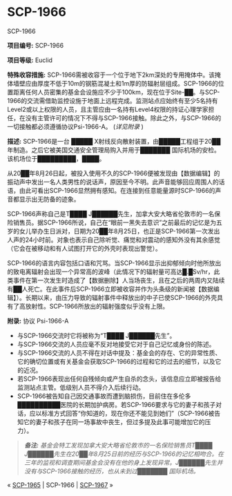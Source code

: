 # SCP-1966
                        




SCP-1966



**项目编号:**  SCP-1966

**项目等级:**  Euclid

**特殊收容措施:** SCP-1966需被收容于一个位于地下2km深处的专用掩体中。该掩体墙壁应由厚度不低于10m的钢筋混凝土和1m厚的防辐射层组成。SCP-1966的位置距离任何人员密集的基金会设施应不少于100km，现在位于Site-██。与SCP-1966的交流需借助监控设施于地面上远程完成。监测站点应始终有至少5名持有Level2或以上权限的人员，且主管应由一名持有Level4权限的持证心理学家担任，在没有主管许可的情况下不得与SCP-1966接触。除此之外，与SCP-1966的一切接触都必须遵循协议Psi-1966-A。 (*详见附录* )

**描述:**  SCP-1966是一台 █████ X射线反向散射装置，由█████工程组于20██年制造。之后它被美国交通安全管理局购入并用于███████ 国际机场的安检。该机场位于█████████，████。

从20██年8月26日起，被投入使用不久的SCP-1966便被发现由【数据编辑】的振动声中发出一名人类男性的说话声，原因至今不明。此声音能够回应周围人的话语，由此可看出SCP-1966显然拥有感知。在连接到任意能量源时SCP-1966的声音都显示出无防备的迹象。

SCP-1966声称自己是T████ J██████先生，加拿大安大略省伦敦市的一名保险销售员。据SCP-1966所说，自己在“眼前一黑失去意识”之前最后的记忆是为五岁的女儿举办生日派对，日期为20██年8月25日，也正是SCP-1966第一次发出人声的24小时前。对象也表示自己除听觉、痛觉和对震动的感知外没有其余感觉（它会在被移动和有人试图打开它的外壳时表现出警觉）。

SCP-1966的语言内容包括口语和咒骂。当SCP-1966显示出抑郁倾向时他所放出的致电离辐射会出现一个异常高的波峰（此情况下的辐射量可高达█.█Sv/hr，此类事件在第一次发生时造成了【数据删除】人当场丧生，且在之后的两周内又陆续有██人死亡。在此事件后SCP-1966立即被收容并作为头条级的新闻被【数据编辑】）。长期以来，由压力导致的辐射事件中释放出的中子已使SCP-1966的外壳具有了高放射性。SCP-1966所放出的辐射强度似乎没有上限。

**附录:** 协议 Psi-1966-A

- 与SCP-1966交流时它将被称为“T████ J██████先生”。
- 与SCP-1966交流的人员应毫不反对地接受它对于自己记忆或身份的陈述。
- 与SCP-1966交流的人员不得在对话中提及：基金会的存在、它的异常性质、它的确切位置或有关基金会获取SCP-1966的过程和它的过去的细节，以及它的近况。
- 若SCP-1966表现出任何自残倾向或产生自杀的念头，该信息应立即被报告给监测站点主管。低级别人员不得介入后续行动。
- SCP-1966被告知自己因交通事故而遭到脑损伤，目前住在多伦多██████████医院的长期加护病房。若SCP-1966要求与它的妻子和孩子对话，应以标准方式回答“你知道的，现在你还不能见到她们”（SCP-1966被告知它的妻子和孩子在同一场事故中丧生，但过多提及此事可能增加它的压力）。


> ***备注:**  基金会特工发现加拿大安大略省伦敦市的一名保险销售员T████ J██████先生在20██年8月25日前的经历与SCP-1966的记忆相吻合。在三年的监视和调查期间基金会没有在他的身上发现异常。J██████先生并没有与SCP-1966接触的经历，也从未到过███████ 国际机场。* 
> 



« [SCP-1965](/scp-1965) | SCP-1966 | [SCP-1967](/scp-1967) »





                    